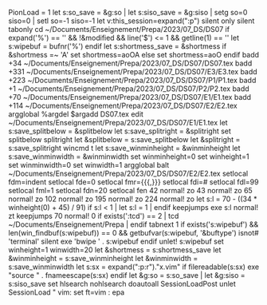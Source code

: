 PionLoad = 1
let s:so_save = &g:so | let s:siso_save = &g:siso | setg so=0 siso=0 | setl
so=-1 siso=-1
let v:this_session=expand("<sfile>:p")
silent only
silent tabonly
cd ~/Documents/Enseignement/Prepa/2023/07_DS/DS07
if expand('%') == '' && !&modified && line('$') <= 1 && getline(1) == ''
  let s:wipebuf = bufnr('%')
  endif
  let s:shortmess_save = &shortmess
  if &shortmess =~ 'A'
    set shortmess=aoOA
    else
      set shortmess=aoO
      endif
      badd +34 ~/Documents/Enseignement/Prepa/2023/07_DS/DS07/DS07.tex
      badd +331 ~/Documents/Enseignement/Prepa/2023/07_DS/DS07/E3/E3.tex
      badd +223 ~/Documents/Enseignement/Prepa/2023/07_DS/DS07/P1/P1.tex
      badd +1 ~/Documents/Enseignement/Prepa/2023/07_DS/DS07/P2/P2.tex
      badd +70 ~/Documents/Enseignement/Prepa/2023/07_DS/DS07/E1/E1.tex
      badd +114 ~/Documents/Enseignement/Prepa/2023/07_DS/DS07/E2/E2.tex
      argglobal
      %argdel
      $argadd DS07.tex
      edit ~/Documents/Enseignement/Prepa/2023/07_DS/DS07/E1/E1.tex
      let s:save_splitbelow = &splitbelow
      let s:save_splitright = &splitright
      set splitbelow splitright
      let &splitbelow = s:save_splitbelow
      let &splitright = s:save_splitright
      wincmd t
      let s:save_winminheight = &winminheight
      let s:save_winminwidth = &winminwidth
      set winminheight=0
      set winheight=1
      set winminwidth=0
      set winwidth=1
      argglobal
      balt ~/Documents/Enseignement/Prepa/2023/07_DS/DS07/E2/E2.tex
      setlocal fdm=indent
      setlocal fde=0
      setlocal fmr={{{,}}}
      setlocal fdi=#
      setlocal fdl=99
      setlocal fml=1
      setlocal fdn=20
      setlocal fen
      42
      normal! zo
      43
      normal! zo
      65
      normal! zo
      102
      normal! zo
      195
      normal! zo
      224
      normal! zo
      let s:l = 70 - ((34 * winheight(0) + 45) / 91)
      if s:l < 1 | let s:l = 1 | endif
      keepjumps exe s:l
      normal! zt
      keepjumps 70
      normal! 0
      if exists(':tcd') == 2 | tcd ~/Documents/Enseignement/Prepa | endif
      tabnext 1
      if exists('s:wipebuf') && len(win_findbuf(s:wipebuf)) == 0 &&
      getbufvar(s:wipebuf, '&buftype') isnot# 'terminal'
        silent exe 'bwipe ' . s:wipebuf
        endif
        unlet! s:wipebuf
        set winheight=1 winwidth=20
        let &shortmess = s:shortmess_save
        let &winminheight = s:save_winminheight
        let &winminwidth = s:save_winminwidth
        let s:sx = expand("<sfile>:p:r")."x.vim"
        if filereadable(s:sx)
          exe "source " . fnameescape(s:sx)
          endif
          let &g:so = s:so_save | let &g:siso = s:siso_save
          set hlsearch
          nohlsearch
          doautoall SessionLoadPost
          unlet SessionLoad
          " vim: set ft=vim :
          epa
